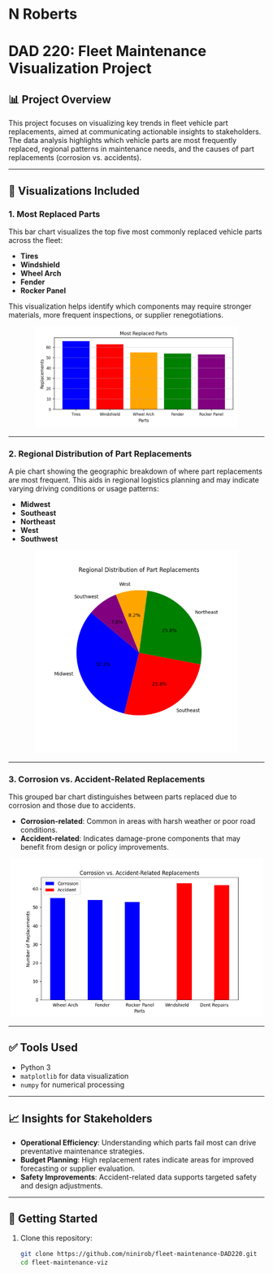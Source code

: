 # N Roberts
# DAD 220: Fleet Maintenance Visualization Project

## 📊 Project Overview

This project focuses on visualizing key trends in fleet vehicle part replacements, aimed at communicating actionable insights to stakeholders. The data analysis highlights which vehicle parts are most frequently replaced, regional patterns in maintenance needs, and the causes of part replacements (corrosion vs. accidents).

---

## 📌 Visualizations Included

### 1. Most Replaced Parts

This bar chart visualizes the top five most commonly replaced vehicle parts across the fleet:

- **Tires**
- **Windshield**
- **Wheel Arch**
- **Fender**
- **Rocker Panel**

This visualization helps identify which components may require stronger materials, more frequent inspections, or supplier renegotiations.

<p align="center">
  <img src="images/most_replaced_parts.png" width="400"/>
</p>

---

### 2. Regional Distribution of Part Replacements

A pie chart showing the geographic breakdown of where part replacements are most frequent. This aids in regional logistics planning and may indicate varying driving conditions or usage patterns:

- **Midwest**
- **Southeast**
- **Northeast**
- **West**
- **Southwest**

<p align="center">
  <img src="images/regional_maintenence.png" width="400"/>
</p>

---

### 3. Corrosion vs. Accident-Related Replacements

This grouped bar chart distinguishes between parts replaced due to corrosion and those due to accidents. 

- **Corrosion-related**: Common in areas with harsh weather or poor road conditions.
- **Accident-related**: Indicates damage-prone components that may benefit from design or policy improvements.

<p align="center">
  <img src="images/corrosion_vs_accident.png" width="500"/>
</p>

---

## ✅ Tools Used

- Python 3
- `matplotlib` for data visualization
- `numpy` for numerical processing

---

## 📈 Insights for Stakeholders

- **Operational Efficiency**: Understanding which parts fail most can drive preventative maintenance strategies.
- **Budget Planning**: High replacement rates indicate areas for improved forecasting or supplier evaluation.
- **Safety Improvements**: Accident-related data supports targeted safety and design adjustments.

---

## 🚀 Getting Started

1. Clone this repository:
   ```bash
   git clone https://github.com/ninirob/fleet-maintenance-DAD220.git
   cd fleet-maintenance-viz